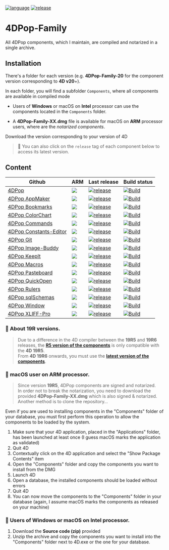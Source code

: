 [![language](https://img.shields.io/static/v1?label=language&message=4d&color=blue)](https://developer.4d.com/)
[![release](https://img.shields.io/github/v/release/vdelachaux/4DPop-Family?include_prereleases)](https://github.com/vdelachaux/4DPop-Family/releases/latest)

# 4DPop-Family

All 4DPop components, which I maintain, are compiled and notarized in a single archive.

## Installation

There's a folder for each version (e.g. **4DPop-Family-20** for the component version corresponding to **4D v20**+).

In each folder, you will find a subfolder `Components`, where all components are available in compiled mode

* Users of **Windows** or macOS on **Intel** processor can use the components located in the `Components` folder.

* A **4DPop-Family-XX.dmg** file is available for macOS on **ARM** processor users, where are the _notarized components_.

Download the version corresponding to your version of 4D

> 📌 You can also click on the `release` tag of each component below to access its latest version.

## Content

|Github|ARM|Last release|Build status|
|----|----|----|----|
| [4DPop](https://github.com/vdelachaux/4DPop) |![](https://img.shields.io/badge/macOS-notarized-green)|[![release](https://img.shields.io/github/v/release/vdelachaux/4DPop-Bookmarks?include_prereleases)](https://github.com/vdelachaux/4DPop-Bookmarks/releases/latest)|[![Build](https://github.com/vdelachaux/4DPop/actions/workflows/build.yml/badge.svg)](https://github.com/vdelachaux/4DPop/actions/workflows/build.yml)
|[4DPop AppMaker](https://github.com/vdelachaux/4DPop-AppMaker)|![](https://img.shields.io/badge/macOS-notarized-green)|[![release](https://img.shields.io/github/v/release/vdelachaux/4DPop-AppMaker?include_prereleases)](https://github.com/vdelachaux/4DPop-AppMaker/releases/latest)|[![Build](https://github.com/vdelachaux/4DPop-AppMaker/actions/workflows/build.yml/badge.svg)](https://github.com/vdelachaux/4DPop-AppMaker/actions/workflows/build.yml)
|[4DPop Bookmarks](https://github.com/vdelachaux/4DPop-Bookmarks)|![](https://img.shields.io/badge/macOS-notarized-green) |[![release](https://img.shields.io/github/v/release/vdelachaux/4DPop-Bookmarks?include_prereleases)](https://github.com/vdelachaux/4DPop-Bookmarks/releases/latest)|[![Build](https://github.com/vdelachaux/4DPop-Bookmarks/actions/workflows/build.yml/badge.svg)](https://github.com/vdelachaux/4DPop-Bookmarks/actions/workflows/build.yml)
|[4DPop ColorChart](https://github.com/vdelachaux/4DPop-ColorChart)|![](https://img.shields.io/badge/macOS-notarized-green) |[![release](https://img.shields.io/github/v/release/vdelachaux/4DPop-ColorChart?include_prereleases)](https://github.com/vdelachaux/4DPop-ColorChart/releases/latest)|[![Build](https://github.com/vdelachaux/4DPop-ColorChart/actions/workflows/build.yml/badge.svg)](https://github.com/vdelachaux/4DPop-ColorChart/actions/workflows/build.yml)
|[4DPop Commands](https://github.com/vdelachaux/4DPop-Commands)|![](https://img.shields.io/badge/macOS-notarized-green) |[![release](https://img.shields.io/github/v/release/vdelachaux/4DPop-Commands?include_prereleases)](https://github.com/vdelachaux/4DPop-Commands/releases/latest)|[![Build](https://github.com/vdelachaux/4DPop-Commands/actions/workflows/build.yml/badge.svg)](https://github.com/vdelachaux/4DPop-Commands/actions/workflows/build.yml)
|[4DPop Constants-Editor](https://github.com/vdelachaux/4DPop-Constants-Editor)|![](https://img.shields.io/badge/macOS-notarized-green)|[![release](https://img.shields.io/github/v/release/vdelachaux/4DPop-Constants-Editor?include_prereleases)](https://github.com/vdelachaux/4DPop-Constants-Editor/releases/latest)|[![Build](https://github.com/vdelachaux/4DPop-Constants-Editor/actions/workflows/build.yml/badge.svg)](https://github.com/vdelachaux/4DPop-Constants-Editor/actions/workflows/build.yml)
|[4DPop Git](https://vdelachaux.github.io/4DPop-Git/)|![](https://img.shields.io/badge/macOS-notarized-green) |[![release](https://img.shields.io/github/v/release/vdelachaux/4DPop-Git?include_prereleases)](https://github.com/vdelachaux/4DPop-Git/releases/latest)|[![Build](https://github.com/vdelachaux/4DPop-Git/actions/workflows/build.yml/badge.svg)](https://github.com/vdelachaux/4DPop-Git/actions/workflows/build.yml)
|[4DPop Image-Buddy](https://github.com/vdelachaux/4DPop-Image-Buddy)|![](https://img.shields.io/badge/macOS-notarized-green)|[![release](https://img.shields.io/github/v/release/vdelachaux/4DPop-Image-Buddy?include_prereleases)](https://github.com/vdelachaux/4DPop-Image-Buddy/releases/latest)|[![Build](https://github.com/vdelachaux/4DPop-Image-Buddy/actions/workflows/build.yml/badge.svg)](https://github.com/vdelachaux/4DPop-Image-Buddy/actions/workflows/build.yml)
|[4DPop KeepIt](https://github.com/vdelachaux/4DPop-KeepIt)|![](https://img.shields.io/badge/macOS-notarized-green) |[![release](https://img.shields.io/github/v/release/vdelachaux/4DPop-KeepIt?include_prereleases)](https://github.com/vdelachaux/4DPop-KeepIt/releases/latest)|[![Build](https://github.com/vdelachaux/4DPop-KeepIt/actions/workflows/build.yml/badge.svg)](https://github.com/vdelachaux/4DPop-KeepIt/actions/workflows/build.yml)
|[4DPop Macros](https://github.com/vdelachaux/4DPop-Macros)|![](https://img.shields.io/badge/macOS-notarized-green)|[![release](https://img.shields.io/github/v/release/vdelachaux/4DPop-Macros?include_prereleases)](https://github.com/vdelachaux/4DPop-Macros/releases/latest)|[![Build](https://github.com/vdelachaux/4DPop-Macros/actions/workflows/build.yml/badge.svg)](https://github.com/vdelachaux/4DPop-Macros/actions/workflows/build.yml)
|[4DPop Pasteboard](https://github.com/vdelachaux/4DPop-Pasteboard)|![](https://img.shields.io/badge/macOS-notarized-green) |[![release](https://img.shields.io/github/v/release/vdelachaux/4DPop-Pasteboard?include_prereleases)](https://github.com/vdelachaux/4DPop-Pasteboard/releases/latest)|[![Build](https://github.com/vdelachaux/4DPop-Pasteboard/actions/workflows/build.yml/badge.svg)](https://github.com/vdelachaux/4DPop-Pasteboard/actions/workflows/build.yml)
|[4DPop QuickOpen](https://github.com/vdelachaux/4DPop-QuickOpen)|![](https://img.shields.io/badge/macOS-notarized-green) |[![release](https://img.shields.io/github/v/release/vdelachaux/4DPop-QuickOpen?include_prereleases)](https://github.com/vdelachaux/4DPop-QuickOpen/releases/latest)|[![Build](https://github.com/vdelachaux/4DPop-QuickOpen/actions/workflows/build.yml/badge.svg)](https://github.com/vdelachaux/4DPop-QuickOpen/actions/workflows/build.yml)
|[4DPop Rulers](https://github.com/vdelachaux/4DPop-Rulers)|![](https://img.shields.io/badge/macOS-notarized-green) |[![release](https://img.shields.io/github/v/release/vdelachaux/4DPop-Rulers?include_prereleases)](https://github.com/vdelachaux/4DPop-Rulers/releases/latest)|[![Build](https://github.com/vdelachaux/4DPop-Rulers/actions/workflows/build.yml/badge.svg)](https://github.com/vdelachaux/4DPop-Rulers/actions/workflows/build.yml)
|[4DPop sqlSchemas](https://github.com/vdelachaux/4DPop-sqlSchemas)|![](https://img.shields.io/badge/macOS-notarized-green) |[![release](https://img.shields.io/github/v/release/vdelachaux/4DPop-sqlSchemas?include_prereleases)](https://github.com/vdelachaux/4DPop-sqlSchemas/releases/latest)|[![Build](https://github.com/vdelachaux/4DPop-sqlSchemas/actions/workflows/build.yml/badge.svg)](https://github.com/vdelachaux/4DPop-sqlSchemas/actions/workflows/build.yml)
|[4DPop Window](https://github.com/vdelachaux/4DPop-Window)|![](https://img.shields.io/badge/macOS-notarized-green) |[![release](https://img.shields.io/github/v/release/vdelachaux/4DPop-Window?include_prereleases)](https://github.com/vdelachaux/4DPop-Window/releases/latest)|[![Build](https://github.com/vdelachaux/4DPop-Window/actions/workflows/build.yml/badge.svg)](https://github.com/vdelachaux/4DPop-Window/actions/workflows/build.yml)
|[4DPop XLIFF-Pro](https://vdelachaux.github.io/4DPop-XLIFF-Pro)|![](https://img.shields.io/badge/macOS-notarized-green) |[![release](https://img.shields.io/github/v/release/vdelachaux/4DPop-XLIFF-Pro?include_prereleases)](https://github.com/vdelachaux/4DPop-XLIFF-Pro/releases/latest)|[![Build](https://github.com/vdelachaux/4DPop-XLIFF-Pro/actions/workflows/build.yml/badge.svg)](https://github.com/vdelachaux/4DPop-XLIFF-Pro/actions/workflows/build.yml)

### 📌 **About 19R versions**.  
>Due to a difference in the 4D compiler between the **19R5** and **19R6** releases, the [**R5 version of the components**](https://github.com/vdelachaux/4DPop-Family/releases/tag/v19R5) is only compatible with the **4D 19R5**.    
>From **4D 19R6** onwards, you must use the [**latest version of the components**](https://github.com/vdelachaux/4DPop-Family/releases/latest). 

### 📌 **macOS user on ARM processor**.    
>Since version **19R5**, 4DPop components are signed and notarized.    
>In order not to break the notarization, you need to download the provided **4DPop-Family-XX.dmg** which is also signed & notarized.    
>Another method is to clone the repository…

Even if you are used to installing components in the "Components" folder of your database, you must first perform this operation to allow the components to be loaded by the system.

1. Make sure that your 4D application, placed in the "Applications" folder, has been launched at least once (I guess macOS marks the application as validated)
2. Quit 4D
3. Contextually click on the 4D application and select the "Show Package Contents" item
4. Open the "Components" folder and copy the components you want to install from the DMG
5. Launch 4D
6. Open a database, the installed components should be loaded without errors
7. Quit 4D
8. You can now move the components to the "Components" folder in your database (again, I assume macOS marks the components as released on your machine)

### 📌 **Users of Windows or macOS on Intel processor**.    

1. Download the **Source code (zip)** provided
2. Unzip the archive and copy the components you want to install into the "Components" folder next to 4D.exe or the one for your database.
